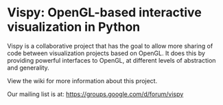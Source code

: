 # Vispy: OpenGL-based interactive visualization in Python

Vispy is a collaborative project that has the goal to allow more sharing of code between visualization projects based on OpenGL. It does this by providing powerful interfaces to OpenGL, at different levels of abstraction and generality.

View the wiki for more information about this project.

Our mailing list is at: https://groups.google.com/d/forum/vispy
